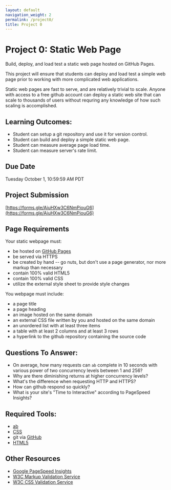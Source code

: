 ```yaml
---
layout: default
navigation_weight: 2
permalink: /project0/
title: Project 0
---
```


# Project 0: Static Web Page

Build, deploy, and load test a static web page hosted on GitHub Pages.

This project will ensure that students can deploy and load test a simple web
page prior to working with more complicated web applications.

Static web pages are fast to serve, and are relatively trivial to scale. Anyone
with access to a free github account can deploy a static web site that can
scale to thousands of users without requring any knowledge of how such scaling
is accomplished.

## Learning Outcomes:

- Student can setup a git repository and use it for version control.
- Student can build and deploy a simple static web page.
- Student can measure average page load time.
- Student can measure server's rate limit.

## Due Date

Tuesday October 1, 10:59:59 AM PDT

## Project Submission

[https://forms.gle/AiuHXw3C6NmPiouG6](https://forms.gle/AiuHXw3C6NmPiouG6)

## Page Requirements

Your static webpage must:

- be hosted on [GitHub Pages](https://pages.github.com)
- be served via HTTPS
- be created by hand -- go nuts, but don't use a page generator, nor more markup
  than necessary
- contain 100% valid HTML5
- contain 100% valid CSS
- utilize the external style sheet to provide style changes

You webpage must include:

- a page title
- a page heading
- an image hosted on the same domain
- an external CSS file written by you and hosted on the same domain
- an unordered list with at least three items
- a table with at least 2 columns and at least 3 rows
- a hyperlink to the github repository containing the source code

## Questions To Answer:

- On average, how many requests can `ab` complete in 10 seconds with various
  power of two concurrency levels between 1 and 256?
- Why are there diminishing returns at higher concurrency levels?
- What's the difference when requesting HTTP and HTTPS?
- How can github respond so quickly?
- What is your site's "Time to Interactive" according to PageSpeed Insights?

## Required Tools:

- [ab](https://httpd.apache.org/docs/2.4/programs/ab.html)
- [CSS](https://developer.mozilla.org/en-US/docs/Web/CSS)
- git via [GitHub](https://help.github.com/en#dotcom)
- [HTML5](https://developer.mozilla.org/en-US/docs/Web/Guide/HTML/HTML5)

## Other Resources

- [Google PageSpeed Insights](https://developers.google.com/speed/pagespeed/insights/)
- [W3C Markup Validation Service](https://validator.w3.org)
- [W3C CSS Validation Service](https://jigsaw.w3.org/css-validator/)
